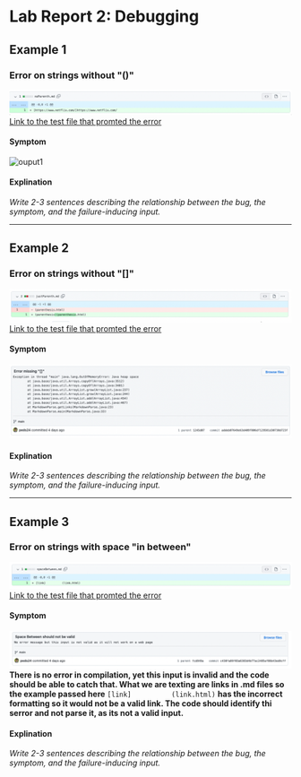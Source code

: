 # Lab Report 2: Debugging
## Example 1
### Error on strings without "()"
![error()](error1.png)
[Link to the test file that promted the error](https://github.com/peds24/markdown-parser/blob/16965b69b21be5bb90ca3ec745c901722bb1f035/noParenth.md)

#### Symptom
![ouput1](ouput1.png)

#### Explination 
*Write 2-3 sentences describing the relationship between the bug, the symptom, and the failure-inducing input.*

***
## Example 2
### Error on strings without "[]"
![error[]](error2.png)
[Link to the test file that promted the error](https://github.com/peds24/markdown-parser/blob/addeb07649e63d409f806df129581d30738d723f/justParenth.md)

#### Symptom
![ouput2](output2.png)

#### Explination 
*Write 2-3 sentences describing the relationship between the bug, the symptom, and the failure-inducing input.*

***
## Example 3
### Error on strings with space "in between"
![spaceError](error3.png)
[Link to the test file that promted the error](https://github.com/peds24/markdown-parser/blob/c430fa89f03a6383d4b77ac2485af86b43ed9cff/spaceBetween.md)

#### Symptom
![ouput3](output3.png)
**There is no error in compilation, yet this input is invalid and the code should be able to catch that. What we are texting are links in .md files so the example passed here** `[link]          (link.html)` **has the incorrect formatting so it would not be a valid link. The code should identify thi serror and not parse it, as its not a valid input.**

#### Explination 
*Write 2-3 sentences describing the relationship between the bug, the symptom, and the failure-inducing input.*
